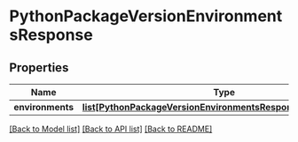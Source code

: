 # PythonPackageVersionEnvironmentsResponse

## Properties
Name | Type | Description | Notes
------------ | ------------- | ------------- | -------------
**environments** | [**list[PythonPackageVersionEnvironmentsResponseEnvironments]**](PythonPackageVersionEnvironmentsResponseEnvironments.md) |  |

[[Back to Model list]](../README.md#documentation-for-models) [[Back to API list]](../README.md#documentation-for-api-endpoints) [[Back to README]](../README.md)

